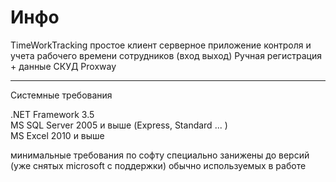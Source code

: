 # Инфо

TimeWorkTracking простое клиент серверное приложение контроля и учета рабочего времени сотрудников (вход выход) Ручная регистрация + данные СКУД Proxway

* * *

Системные требования

.NET Framework 3.5   
MS SQL Server 2005 и выше (Express, Standard ... )   
MS Excel 2010 и выше   

минимальные требования по софту специально занижены до версий (уже снятых microsoft с поддержки) обычно используемых в работе
